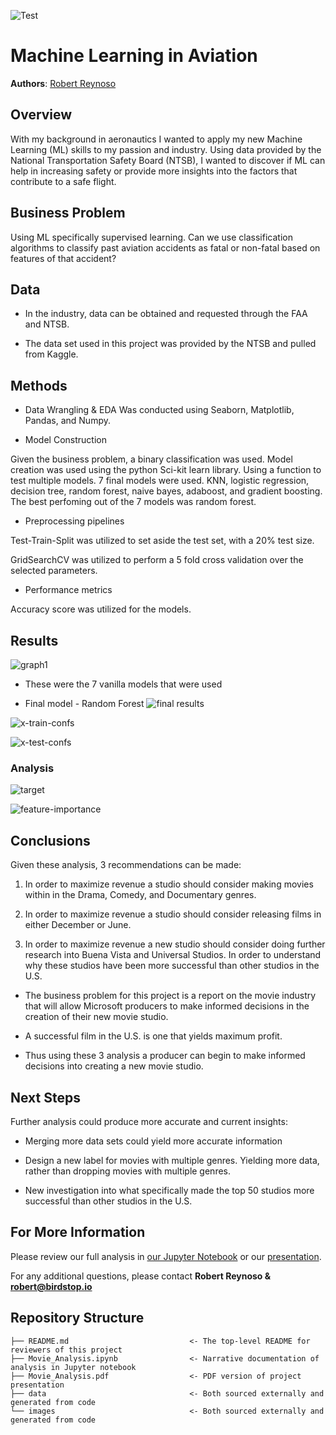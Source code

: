 ![Test](./imgs/Aviation-Safety.png)

# Machine Learning in Aviation 

**Authors**: [Robert Reynoso](mailto:robert@birdstop.io)

## Overview

With my background in aeronautics I wanted to apply my new Machine Learning (ML) skills to my passion and industry. Using data provided by the National Transportation Safety Board (NTSB), I wanted to discover if ML can help in increasing safety or provide more insights into the factors that contribute to a safe flight. 

## Business Problem

Using ML specifically supervised learning. 
Can we use classification algorithms to classify past aviation accidents as fatal or non-fatal based on features of that accident?


## Data

* In the industry, data can be obtained and requested through the FAA and NTSB.

* The data set used in this project was provided by the NTSB and pulled from Kaggle.

## Methods

* Data Wrangling & EDA Was conducted using Seaborn, Matplotlib, Pandas, and Numpy.

* Model Construction

Given the business problem, a binary classification was used. Model creation was used using the python Sci-kit learn library.
Using a function to test multiple models. 7 final models were used. KNN, logistic regression, decision tree, random forest, naive bayes, adaboost, and gradient boosting. The best perfoming out of the 7 models was random forest. 

* Preprocessing pipelines

Test-Train-Split was utilized to set aside the test set, with a 20% test size.

GridSearchCV was utilized to perform a 5 fold cross validation over the selected parameters.


* Performance metrics

Accuracy score was utilized for the models.


## Results
![graph1](./imgs/rf_results.png)

* These were the 7 vanilla models that were used

* Final model - Random Forest
![final results](./imgs/rf_results.png)

![x-train-confs](./imgs/x-train-confusmatrix.png)

![x-test-confs](./imgs/x-test_confusmatrix.png)

### Analysis 
![target](./imgs/target_bar.png)

![feature-importance](./imgs/rf_feauture_imp.png)


## Conclusions

Given these analysis, 3 recommendations can be made:
1. In order to maximize revenue a studio should consider making movies within in the Drama, Comedy, and Documentary genres.

2. In order to maximize revenue a studio should consider releasing films in either December or June.

3. In order to maximize revenue a new studio should consider doing further research into Buena Vista and Universal Studios. In order to understand why these studios have been more successful than other studios in the U.S.

* The business problem for this project is a report on the movie industry that will allow Microsoft producers to make informed decisions in the creation of their new movie studio. 

* A successful film in the U.S. is one that yields maximum profit.

* Thus using these 3 analysis a producer can begin to make informed decisions into creating a new movie studio. 

## Next Steps

Further analysis could produce more accurate and current insights:

* Merging more data sets could yield more accurate information

* Design a new label for movies with multiple genres. Yielding more data, rather than dropping movies with multiple genres. 

* New investigation into what specifically made the top 50 studios more successful than other studios in the U.S.


## For More Information

Please review our full analysis in [our Jupyter Notebook](./Movie_Analysis.ipynb) or our [presentation](./Movie_Analysis.pdf).

For any additional questions, please contact **Robert Reynoso & robert@birdstop.io**

## Repository Structure



```
├── README.md                           <- The top-level README for reviewers of this project
├── Movie_Analysis.ipynb                <- Narrative documentation of analysis in Jupyter notebook
├── Movie_Analysis.pdf                  <- PDF version of project presentation
├── data                                <- Both sourced externally and generated from code
└── images                              <- Both sourced externally and generated from code
```
